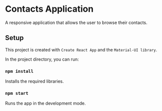 # Contacts Application
A responsive application that allows the user to browse their contacts.

## Setup
This project is created with `Create React App` and the `Material-UI library`.

In the project directory, you can run:

### `npm install`

Installs the required libraries.

### `npm start`

Runs the app in the development mode.
